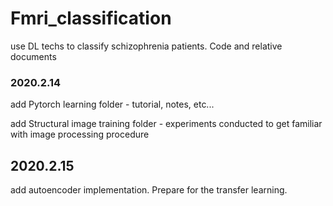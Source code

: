 # Fmri_classification
use DL techs to classify schizophrenia patients. Code and relative documents



### 2020.2.14

add Pytorch learning folder - tutorial, notes, etc...

add Structural image training folder - experiments conducted to get familiar with image processing procedure



## 2020.2.15

add autoencoder implementation. Prepare for the transfer learning.


